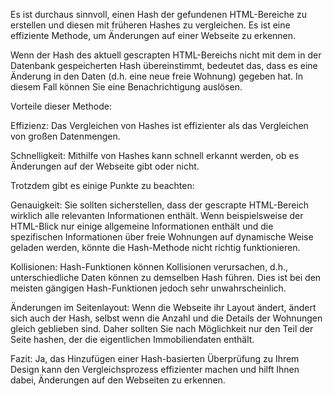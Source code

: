 Es ist durchaus sinnvoll, einen Hash der gefundenen HTML-Bereiche zu erstellen und diesen mit früheren Hashes zu vergleichen. Es ist eine effiziente Methode, um Änderungen auf einer Webseite zu erkennen.

Wenn der Hash des aktuell gescrapten HTML-Bereichs nicht mit dem in der Datenbank gespeicherten Hash übereinstimmt, bedeutet das, dass es eine Änderung in den Daten (d.h. eine neue freie Wohnung) gegeben hat. In diesem Fall können Sie eine Benachrichtigung auslösen.

Vorteile dieser Methode:

Effizienz: Das Vergleichen von Hashes ist effizienter als das Vergleichen von großen Datenmengen.

Schnelligkeit: Mithilfe von Hashes kann schnell erkannt werden, ob es Änderungen auf der Webseite gibt oder nicht.

Trotzdem gibt es einige Punkte zu beachten:

Genauigkeit: Sie sollten sicherstellen, dass der gescrapte HTML-Bereich wirklich alle relevanten Informationen enthält. Wenn beispielsweise der HTML-Blick nur einige allgemeine Informationen enthält und die spezifischen Informationen über freie Wohnungen auf dynamische Weise geladen werden, könnte die Hash-Methode nicht richtig funktionieren.

Kollisionen: Hash-Funktionen können Kollisionen verursachen, d.h., unterschiedliche Daten können zu demselben Hash führen. Dies ist bei den meisten gängigen Hash-Funktionen jedoch sehr unwahrscheinlich.

Änderungen im Seitenlayout: Wenn die Webseite ihr Layout ändert, ändert sich auch der Hash, selbst wenn die Anzahl und die Details der Wohnungen gleich geblieben sind. Daher sollten Sie nach Möglichkeit nur den Teil der Seite hashen, der die eigentlichen Immobiliendaten enthält.

Fazit: Ja, das Hinzufügen einer Hash-basierten Überprüfung zu Ihrem Design kann den Vergleichsprozess effizienter machen und hilft Ihnen dabei, Änderungen auf den Webseiten zu erkennen.